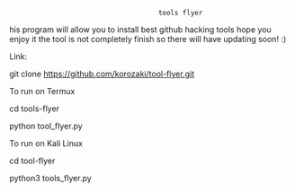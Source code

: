                                          tools flyer

his program will allow you to install best github hacking tools hope you enjoy it the tool is not completely finish so there will have updating soon! :)

Link:

git clone https://github.com/korozaki/tool-flyer.git

To run on Termux

cd tools-flyer

python tool_flyer.py

To run on Kali Linux

cd tool-flyer

python3 tools_flyer.py

